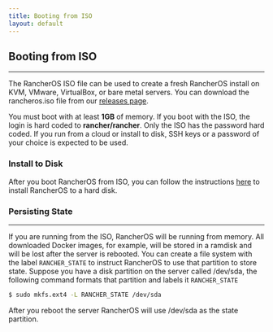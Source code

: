 ```yaml
---
title: Booting from ISO
layout: default
---
```


## Booting from ISO
---
The RancherOS ISO file can be used to create a fresh RancherOS install on KVM, VMware, VirtualBox, or bare metal servers. You can download the rancheros.iso file from our [releases page](https://github.com/rancherio/os/releases/).

You must boot with at least **1GB** of memory. If you boot with the ISO, the login is hard coded to **rancher/rancher**. Only the ISO has the password hard coded. If you run from a cloud or install to disk, SSH keys or a password of your choice is expected to be used.

### Install to Disk

After you boot RancherOS from ISO, you can follow the instructions [here]({{site.baseurl}}/docs/running-rancheros/server/install-to-disk/) to install RancherOS to a hard disk.

### Persisting State
---
If you are running from the ISO, RancherOS will be running from memory. All downloaded Docker images, for example, will be stored in a ramdisk and will be lost after the server is rebooted. You can 
create a file system with the label `RANCHER_STATE` to instruct RancherOS to use that partition to store state. Suppose you have a disk partition on the server called /dev/sda, the following command formats that partition and labels it `RANCHER_STATE`

```bash
$ sudo mkfs.ext4 -L RANCHER_STATE /dev/sda
```

After you reboot the server RancherOS will use /dev/sda as the state partition.



<!----
### Example using VirtualBox


1. Download the RancherOS ISO.

2. Start up a VM from VirtualBox.
    
    a. Open up VirtualBox. If you don't have VirtualBox, download it [here](https://www.virtualbox.org/wiki/Downloads).

     ![RancherOS on ISO 1]({{site.baseurl}}/img/Rancher_iso1.png)

    b. Provide a **name**, select the **type** to be _Linux_, and select the **version** to be _Other Linux (64-bit)_. Click **Continue**.
        
     ![RancherOS on ISO 2]({{site.baseurl}}/img/Rancher_iso2.png)

    c. Select at least **1GB** of RAM.

     ![RancherOS on ISO 3]({{site.baseurl}}/img/Rancher_iso3.png)

    d. Select **Create a virtual hard drive now** and click **Create**.

     ![RancherOS on ISO 4]({{site.baseurl}}/img/Rancher_iso4.png)

    e. Select the **VDI (VirtualBox Disk Image)** setting and click **Continue**.

     ![RancherOS on ISO 5]({{site.baseurl}}/img/Rancher_iso5.png)

    f. Select **Dynamically allocated** and click **Continue**.

     ![RancherOS on ISO 6]({{site.baseurl}}/img/Rancher_iso6.png)  

    g. Click **Create**.

     ![RancherOS on ISO 7]({{site.baseurl}}/img/Rancher_iso7.png)  
    
    Your new VM should be created, but in a _Powered Off_ state.

3. Start the VM from VirtualBox by clicking on the VM and clicking **Start** or right-click on the box and select **Start**. You will be immediately prompted to select an ISO. Find the RancherOS ISO that you have downloaded. Click **Start**.

    ![RancherOS on ISO 7]({{site.baseurl}}/img/Rancher_iso7.png)  

4. When RancherOS launches, you will be prompted for a rancher login and password. The login and password is 'rancher' (all lowercase).

    ```bash
    RancherOS rancher /dev/ttyl
    rancher login: rancher
    Password: 
    ```

Next, read about how to [install to disk]({{site.baseurl}}/docs/running-rancheros/server/install-to-disk/) in order to have any changes to RancherOS to be saved.

---->
